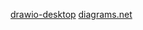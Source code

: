 [drawio-desktop](https://github.com/jgraph/drawio-desktop/releases/tag/v21.1.2)
[diagrams.net](https://app.diagrams.net/?src=about)
